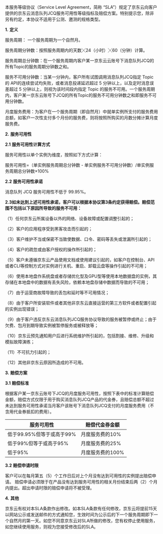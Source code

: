 本服务等级协议（Service Level Agreement，简称 “SLA”）规定了京东云向客户提供的京东云消息队列JCQ服务可用性等级指标及赔偿方案。特别提示您，除非另有约定，本协议不适用于公测、邀测的规格类型。

**1.** **定义**

服务周期： 一个服务周期为一个自然月。

服务周期分钟数：按照服务周期内的天数╳24（小时）╳60（分钟）计算。

服务周期总分钟数：在一个服务周期内客户某一京东云云账号下消息队列JCQ的所有Topic的服务周期分钟数之和。

服务不可用分钟数：当某一分钟内，客户所有试图调用消息队列JCQ指定 Topic 的 API的连续尝试均失败，或者消息投递延迟超过 5 分钟以上，以及定时消息误差超过 5 分钟以上，则视为该时间段内指定 Topic 的服务不可用。一个服务周期内，客户某一京东云账号下JCQ的所有Topic的服务不可用分钟数之和即服务不可用分钟数。

月度服务费用：为客户在一个服务周期（即自然月）中就单实例所支付的服务费用总额，如客户一次性支付多个月份的服务费，则将按照所购买的月数分摊计算月度服务费。

 **2.** **服务可用性**

**2.1** **服务可用性计算方式**

服务可用性以单个实例为维度，按照如下方式计算：

服务可用性=（单实例服务周期总分钟数 - 单实例服务不可用分钟数）/单实例服务周期总分钟数×100%

 **2.2** **服务可用性承诺**

消息队列 JCQ 服务可用性不低于 99.95%。 

**2.3如未达到上述可用性承诺，客户可以根据本协议第3条约定获得赔偿。赔偿范围不包括以下原因所导致的服务不可用：**

（1）任何京东云所属设备以外的网络、设备故障或配置调整引起的；

（2）客户的应用程序受到黑客攻击而引起的；

（3）客户维护不当或保密不当致使数据、口令、密码等丢失或泄漏所引起的；

（4）客户的疏忽或由客户授权的操作所引起的；

（5）客户未遵循京东云产品使用文档或使用建议引起的，如客户在控制台、API或者CLI等控制方式对实例进行关机、重启、卸载云盘等操作引起的不可用；

（6）使用本地盘作系统盘或者存储优化型及GPU型等使用本地数据盘的实例，其存储在本地盘中的数据有丢失风险，依赖本地盘存储中数据而导致的不可用；

（7）由于运营商故障导致的丢包和延时等不可用情况；

（8）由于客户所安装软件或者其他非京东云直接运营的第三方软件或者配置引起的实例出现错误；

（9）由于客户违反京东云消息队列JCQ服务协议导致的服务被暂停或终止；由于欠费、包月到期导致实例被暂停服务或被释放等；

（10）京东云预先通知用户后进行系统维护所引起的，包括割接、维修、升级和模拟故障演练；

（11）不可抗力引起的；

（12）其他非京东云原因所造成的不可用。

**3.** **赔偿方案**

**3.1** **赔偿标准**

根据客户某一京东云账号下JCQ的月度服务可用性，按照下表中的标准计算赔偿金额，赔偿方式仅限于用于购买消息队列JCQ产品的代金券，且赔偿总额不超过未达到服务可用性承诺当月客户该账号下消息队列JCQ支付的月度服务费用（不含用代金券抵扣的费用）。

| **服务可用性**            | **赔偿代金券金额** |
| ------------------------- | ------------------ |
| 低于99.95%但等于或高于99% | 月度服务费的10%    |
| 低于99%但等于或高于95%    | 月度服务费的25%    |
| 低于95%                   | 月度服务费的100%   |

 **3.2** **赔偿申请时限**

客户可以在每月第五（5）个工作日后对上个月没有达到可用性的实例提出赔偿申请。 赔偿申请必须限于在产品没有达到服务可用性的相关月份结束后两（2）个月内提出。超出申请时限的赔偿申请将不被受理。

**4.** **其他**

京东云有权对本SLA条款作出修改。如本SLA条款有任何修改，京东云将提前15天以网站公示或发送邮件的方式通知您，生效时间为公示后的下一个服务周期即下一个自然月的第一天。如您不同意京东云对SLA所做的修改，您有权停止使用服务，如您继续使用服务，则视为您接受修改后的SLA。

 
